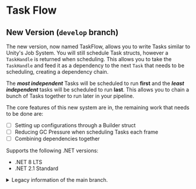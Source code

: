 # Task Flow

## New Version (`develop` branch)

The new version, now named TaskFlow, allows you to write Tasks similar to Unity's Job System. You 
will still schedule Task structs, however a `TaskHandle` is returned when scheduling. This allows 
you to take the `TaskHandle` and feed it as a dependency to the next `Task` that needs to be 
scheduling, creating a dependency chain.

The **_most independent_** Tasks will be scheduled to run **first** and the **_least independent_** tasks will be 
scheduled to run **last**. This allows you to chain a bunch of Tasks together to run later in your pipeline.

The core features of this new system are in, the remaining work that needs to be done are:

- [ ] Setting up configurations through a Builder struct
- [ ] Reducing GC Pressure when scheduling Tasks each frame
- [ ] Combining dependencies together

Supports the following .NET versions:
* .NET 8 LTS
* .NET 2.1 Standard

<details>
<summary>Legacy information of the main branch.</summary>

Allows you to write `Task` structs by implementing

* `ITask`
* `ITaskParallelFor`

and calling `Schedule(...)`.

This follows a similar style to Unity's Job System where you implement Job structs with `IJob` and 
`IJobParallelFor`.

## Example
```cs
struct ParallelAddTask : ITaskParallelFor {
    public int[] a;
    public int[] b;

    public void Execute(int index) {
        b[index] = a[index] + 2;
    }
}

async void Example() {
    // Flush all previously cached Tasks for the GC to collect.
    // You only need to call Flush once per frame, do this in your app's control flow.
    TaskHelper.Flush();
    var a = new [] { 1, 2, 3, 4, 5, 6, 7, 8, 9, 10 }; // The input array
    var b = new int[10]; // The output array

    // Schedules 2 Tasks each processing 5 elements.
    // If you have 9 elements, but delegate 5 units of work per task, then the last
    // task will process 4 units.
    await new ParallelAddTask {
        a = a,
        b = b
    }.Schedule(total: a.Length, workPerTask: 5);

    foreach (var element in b) {
        Console.WriteLine(element);
    }
}
```

```
Output:
3
4
5
6
7
8
9
10
11
12
```

## Build instructions
* Clone the repository
* Run `dotnet build --configuration Release`
* Use the DLL as a dependency in your project

## Future Plans
* Looking into Task Dependency Handle and TaskQueue
* Custom control on queuing the Task but not launching it

</details>
